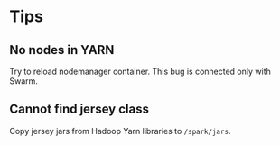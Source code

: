 # Tips

## No nodes in YARN

Try to reload nodemanager container. This bug is connected only with Swarm.

## Cannot find jersey class

Copy jersey jars from Hadoop Yarn libraries to `/spark/jars`.
